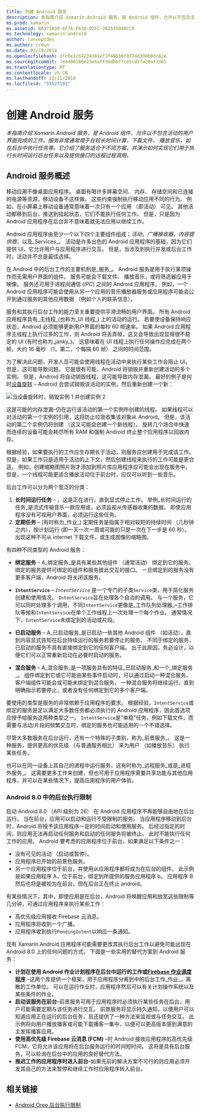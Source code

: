 ```yaml
---
title: 创建 Android 服务
description: 本指南介绍 Xamarin.Android 服务，是 Android 组件，允许以不包含活动的用户界面完成的工作。 服务非常通常用于在较长时间计算，下载文件、 播放音乐，如在后台中执行任务等。 它介绍了服务适合于不同方案，并演示如何实现它们用于执行长时间运行后台任务以及提供接口的远程过程调用。
ms.prod: xamarin
ms.assetid: BA371A59-6F7A-F62A-02FC-28253504ACC9
ms.technology: xamarin-android
author: conceptdev
ms.author: crdun
ms.date: 03/19/2018
ms.openlocfilehash: dfc0e1cb7239381ef2f495b0f9774d390b0dc82e
ms.sourcegitcommit: 7eed80186e23e6aff3ddbbf7ce5cd1fa20af1365
ms.translationtype: MT
ms.contentlocale: zh-CN
ms.lasthandoff: 11/11/2018
ms.locfileid: "51527191"
---
```

# <a name="creating-android-services"></a>创建 Android 服务

_本指南介绍 Xamarin.Android 服务，是 Android 组件，允许以不包含活动的用户界面完成的工作。服务非常通常用于在较长时间计算，下载文件、 播放音乐，如在后台中执行任务等。它介绍了服务适合于不同方案，并演示如何实现它们用于执行长时间运行后台任务以及提供接口的远程过程调用。_

## <a name="android-services-overview"></a>Android 服务概述

移动应用不像桌面应用程序。 桌面有喝许多屏幕空间、 内存、 存储空间和已连接的电源等资源，移动设备不这样做。 这些约束强制执行移动应用不同的行为。 例如，在小屏幕上移动设备通常意味着一次只有一个应用 （即活动） 可见。 其他活动都移到后台，推送到挂起状态，它们不能执行任何工作。 但是，只是因为 Android 应用程序在后台并不意味着就无法应用以继续工作。 

Android 应用程序由至少一个以下四个主要组件组成：_活动_，_广播接收器_，_内容提供商_，以及_Services_。 活动是许多出色的 Android 应用程序的基础，因为它们提供 UI，它允许用户与应用程序进行交互。 但是，当涉及到执行并发或后台工作时，活动并不总是最佳选择。
 
在 Android 中的后台工作的主要机制是_服务_。 Android 服务是用于执行某项操作而无需用户界面的组件。 服务可能会下载文件、 播放音乐，或将筛选器应用于映像。 服务还可用于进程间通信 (_IPC_) 之间的 Android 应用程序。 例如，一个 Android 应用程序可能会使用从另一个应用的音乐播放器服务或应用程序可能会公开到通过服务的其他应用数据 （例如个人的联系信息）。 

服务和其执行后台工作的能力至关重要提供平滑流畅的用户界面。 所有 Android 应用程序具有_主线程_(也称为_UI 线程_) 上的活动的运行。 若要使设备保持响应状态，Android 必须能够更新用户界面的每秒 60 帧速率。 如果 Android 应用程序主线程上执行过多的工作，则 Android 将丢弃帧，这又会导致出现显得很不稳定的 UI (有时也称为_janky_)。 这意味着在 UI 线程上执行任何操作应完成在两个帧，大约 16 毫秒 （1，第二，个每隔 60 帧） 之间的时间范围。 

为了解决此问题，开发人员可能会使用线程在活动中来执行某些工作会阻止 UI。 但是，这可能导致问题。 它是很有可能，Android 将销毁并重新创建活动的多个实例。 但是，Android 将自动销毁线程，这可能导致内存泄漏。 最好的例子是何时[设备旋转](~/android/app-fundamentals/handling-rotation.md) &ndash; Android 会尝试销毁该活动的实例，然后重新创建一个新：

![当设备旋转时，销毁实例 1 并创建实例 2](images/image-01.png)

这是可能的内存泄漏&ndash;仍在运行该活动的第一个实例所创建的线程。 如果线程可以对活动的第一个实例的引用，这将防止垃圾收集该对象从 Android。 但是，该活动的第二个实例仍将创建 （这又可能会创建一个新线程）。 旋转几个场合中快速而连续的设备可能会耗尽所有 RAM 和强制 Android 终止整个应用程序以回收内存。

根据经验，如果要执行的工作应生存期长于活动，则服务应创建用于完成该工作。 但是，如果工作只是适用于活动的上下文，然后创建线程来执行的工作可能是更合适。 例如，创建缩略图照片刚才添加到照片库应用程序应可能会出现在服务中。 但是，一个线程可能更适合播放活动位于前台时，应仅可以听到一些音乐。

后台工作可以分为两个宽泛的分类：

1. **长时间运行任务** &ndash; ，这是正在进行，直到显式停止工作。 举例_长时间运行的任务_是流式传输音乐一款应用或，必须监视从传感器收集的数据。 即使应用程序没有可视用户界面，必须运行这些任务。
2. **定期任务** &ndash; (有时称为_作业_) 定期任务是指属于相对较短的持续时间 （几秒钟之内），按计划运行 (即一天一次一周或可能的只是一次在下一步是 60 秒）。 出现这种不可从 internet 下载文件，或生成图像的缩略图。

有四种不同类型的 Android 服务：

* **绑定服务** &ndash; A_绑定服务_是具有某些其他组件 （通常活动） 绑定到它的服务。 绑定的服务提供可绑定的组件和服务彼此交互的接口。 一旦绑定到的服务没有更多客户端，Android 将关闭该服务。 

* **`IntentService`** &ndash; _`IntentService`_ 是一个专门的子类`Service`类，用于简化服务创建和使用情况。 `IntentService`旨在处理各个自治的调用。 与一个服务，它可以同时处理多个调用，不同`IntentService`更像是_工作队列处理器_&ndash;工作排队等候和`IntentService`在单个工作线程上一次处理一个每个作业。 通常情况下，`IntentService`未绑定到的活动或片段。 

* **已启动服务** &ndash; A_已启动服务_是已启动一些其他 Android 组件 （如活动），直到内容显式告知在后台持续运行的服务若要停止的服务。 不同于绑定的服务，已启动的服务不具有直接绑定到它的任何客户端。 出于此原因，务必设计，以便它们可以正常重新启动在必要时启动的服务。

* **混合服务** &ndash; A_混合服务_是一项服务具有的特征_已启动服务_和一个_绑定服务_。 组件绑定到它或它可能由某些事件启动时，可以通过启动一种混合服务。 客户端组件可能会或可能未绑定到混合服务。 一种混合服务将继续运行，直到明确指示若要停止，或者没有任何绑定到它的多个客户端。

要使用的类型是服务的非常依赖于应用程序的要求。 根据经验，`IntentService`或绑定的服务是足以满足大多数任务都必须执行的 Android 应用程序，因此首选项应授予给服务这两种类型之一。 `IntentService`是"单稳"任务，例如下载文件，而需要与活动/片段的频繁交互时，绑定的服务也可能适用的一个不错选择。 

尽管大多数服务在后台运行，还有一个特殊的子类别，称为_前景服务_。 这是一种服务，提供更高的优先级 （与普通服务相比） 来为用户 （如播放音乐） 执行某些任务。 

也可以在同一设备上其自己的进程中运行服务，这有时称为_远程服务_或是_进程外服务_。 这需要更多工作来创建，但也可用于应用程序需要共享功能与其他应用程序，并可以在某些情况下，提高应用程序的用户体验。 

### <a name="background-execution-limits-in-android-80"></a>Android 8.0 中的后台执行限制

启动 Android 8.0 （API 级别为 26） 在 Android 应用程序不再能够自由地在后台运行。 当在前台，应用可以启动和运行不受限制的服务。 当应用程序移动到后台时，Android 将授予该应用程序一定的时间启动和使用服务。 后经过指定的时间，则应用无法再启动任何服务和启动的任何服务将被终止。 此时不能执行任何工作的应用。 Android 要考虑的应用程序位于前台，如果满足以下条件之一：

* 没有可见的活动 （启动或暂停）。
* 应用程序已开始的前景色服务。
* 另一个应用程序位于前台，并使用从应用程序都将成为在后台的组件。 此示例是如果应用程序 A，位于前台，绑定到所提供的服务应用程序 b。 应用程序 B 然后也将是被视为在前台，但在后台正在终止 android。

有某些情况下，其中，即使应用是在后台，Android 将唤醒应用和放宽这些限制等几分钟，可通过应用程序来执行某些工作：
* 高优先级应用接收 Firebase 云消息。
* 应用程序将收到一个广播。 
* 应用程序收到执行`PendingIntent`以响应一条通知。

现有 Xamarin.Android 应用程序可能需要更改其执行后台工作以避免可能出现在 Android 8.0 上的任何问题的方式。 下面是一些实用的替代方案到 Android 服务：

* **计划在使用 Android 作业计划程序在后台中运行的工作或[Firebase 作业调度程序](~/android/platform/firebase-job-dispatcher.md)** &ndash;这两个库提供一个框架，用于应用程序分离到中的后台工作_作业_，离散的工作单位。 可以在运行作业时，应用程序然后可以有关计划操作系统以及某些条件的作业。
* **启动该服务在前台**&ndash;前景服务可用于应用程序时必须执行某些任务在后台，用户可能需要定期与该任务进行交互。 前景服务将显示持久通知，以便用户可以知道应用正在运行的后台任务，且还提供了一种方法来监视或与任务交互。 此示例将向用户播放播客或可能下载播客一集中，以便可以更高版本感到满意的主发挥播客应用。 
* **使用高优先级 Firebase 云消息 (FCM)** &ndash;时 Android 接收应用程序的高优先级 FCM，它将允许该应用将在后台服务运行的时间短时间。 这将是具有后台服务，可以轮询在后台中的应用的良好替代方法。 
* **推迟工作的应用程序时进入前台**&ndash;如果先前的解决方案不可行的则应用必须开发其自己的方法来暂停和继续工作时应用程序转入前台。

## <a name="related-links"></a>相关链接

* [Android Oreo 后台执行限制](https://www.youtube.com/watch?v=Pumf_4yjTMc)
